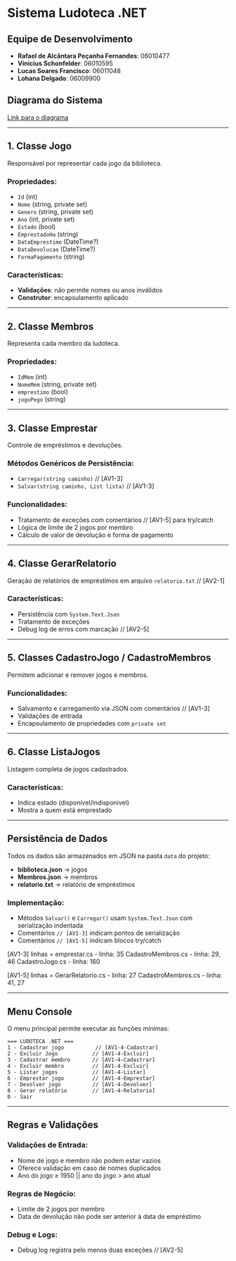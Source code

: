 # Sistema Ludoteca .NET

## Equipe de Desenvolvimento
- **Rafael de Alcântara Peçanha Fernandes**: 06010477
- **Vinicius Schonfelder**: 06010595
- **Lucas Soares Francisco**: 06011048
- **Lohana Delgado**: 06009900

## Diagrama do Sistema
[Link para o diagrama](https://drive.google.com/file/d/1MUU0Vlw6h7DLvbSXrZoR-zlAHMT5Icm9/view?usp=sharing)

---

## 1. Classe Jogo
Responsável por representar cada jogo da biblioteca.

### Propriedades:
- `Id` (int)
- `Nome` (string, private set)
- `Genero` (string, private set)
- `Ano` (int, private set)
- `Estado` (bool)
- `EmprestadoHa` (string)
- `DataEmprestimo` (DateTime?)
- `DataDevolucao` (DateTime?)
- `FormaPagamento` (string)

### Características:
- **Validações**: não permite nomes ou anos inválidos
- **Construtor**: encapsulamento aplicado

---

## 2. Classe Membros
Representa cada membro da ludoteca.

### Propriedades:
- `IdMem` (int)
- `NomeMem` (string, private set)
- `emprestimo` (bool)
- `jogoPego` (string)

---

## 3. Classe Emprestar
Controle de empréstimos e devoluções.

### Métodos Genéricos de Persistência:
- `Carregar(string caminho)` // [AV1-3]
- `Salvar(string caminho, List lista)` // [AV1-3]

### Funcionalidades:
- Tratamento de exceções com comentários // [AV1-5] para try/catch
- Lógica de limite de 2 jogos por membro
- Cálculo de valor de devolução e forma de pagamento

---

## 4. Classe GerarRelatorio
Geração de relatórios de empréstimos em arquivo `relatorio.txt` // [AV2-1]

### Características:
- Persistência com `System.Text.Json`
- Tratamento de exceções
- Debug log de erros com marcação // [AV2-5]

---

## 5. Classes CadastroJogo / CadastroMembros
Permitem adicionar e remover jogos e membros.

### Funcionalidades:
- Salvamento e carregamento via JSON com comentários // [AV1-3]
- Validações de entrada
- Encapsulamento de propriedades com `private set`

---

## 6. Classe ListaJogos
Listagem completa de jogos cadastrados.

### Características:
- Indica estado (disponível/indisponível)
- Mostra a quem está emprestado

---

## Persistência de Dados
Todos os dados são armazenados em JSON na pasta `data` do projeto:

- **biblioteca.json** → jogos
- **Membros.json** → membros  
- **relatorio.txt** → relatório de empréstimos

### Implementação:
- Métodos `Salvar()` e `Carregar()` usam `System.Text.Json` com serialização indentada
- Comentários `// [AV1-3]` indicam pontos de serialização
- Comentários `// [AV1-5]` indicam blocos try/catch

[AV1-3] linhas = 
emprestar.cs - linha: 35
CadastroMembros.cs - linha: 29, 46
CadastroJogo.cs - linha: 160

[AV1-5] linhas =
GerarRelatorio.cs - linha: 27
CadastroMembros.cs - linha: 41, 27

---

## Menu Console
O menu principal permite executar as funções mínimas:

```
=== LUDOTECA .NET ===
1 - Cadastrar jogo          // [AV1-4-Cadastrar]
2 - Excluir Jogo           // [AV1-4-Excluir]
3 - Cadastrar membro       // [AV1-4-Cadastrar]
4 - Excluir membro         // [AV1-4-Excluir]
5 - Listar jogos           // [AV1-4-Listar]
6 - Emprestar jogo         // [AV1-4-Emprestar]
7 - Devolver jogo          // [AV1-4-Devolver]
8 - Gerar relatório        // [AV1-4-Relatorio]
0 - Sair
```

---

## Regras e Validações

### Validações de Entrada:
- Nome de jogo e membro não podem estar vazios
- Oferece validação em caso de nomes duplicados
- Ano do jogo ≥ 1950 || ano do jogo > ano atual


### Regras de Negócio:
- Limite de 2 jogos por membro
- Data de devolução não pode ser anterior à data de empréstimo

### Debug e Logs:
- Debug log registra pelo menos duas exceções // [AV2-5]




